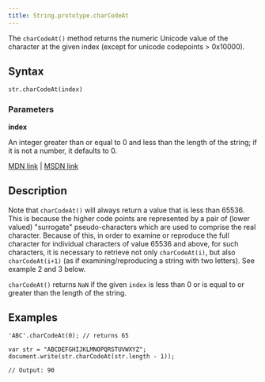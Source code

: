 ```yaml
---
title: String.prototype.charCodeAt
---
```

The `charCodeAt()` method returns the numeric Unicode value of the character at the given index (except for unicode codepoints > 0x10000).

## Syntax

    str.charCodeAt(index)

### Parameters

**index**

An integer greater than or equal to 0 and less than the length of the string; if it is not a number, it defaults to 0.

<a href='https://developer.mozilla.org/en-US/docs/Web/JavaScript/Reference/Global_Objects/String/charCodeAt' target='_blank' rel='nofollow'>MDN link</a> | <a href='https://msdn.microsoft.com/en-us/LIBRary/hza4d04f%28v=vs.94%29.aspx' target='_blank' rel='nofollow'>MSDN link</a>

## Description

Note that `charCodeAt()` will always return a value that is less than 65536\. This is because the higher code points are represented by a pair of (lower valued) "surrogate" pseudo-characters which are used to comprise the real character. Because of this, in order to examine or reproduce the full character for individual characters of value 65536 and above, for such characters, it is necessary to retrieve not only `charCodeAt(i)`, but also `charCodeAt(i+1)` (as if examining/reproducing a string with two letters). See example 2 and 3 below.

`charCodeAt()` returns `NaN` if the given `index` is less than 0 or is equal to or greater than the length of the string.

## Examples

    'ABC'.charCodeAt(0); // returns 65

    var str = "ABCDEFGHIJKLMNOPQRSTUVWXYZ"; 
    document.write(str.charCodeAt(str.length - 1));

    // Output: 90